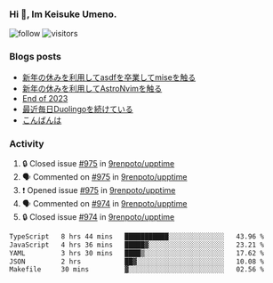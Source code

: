 ### Hi 👋, Im Keisuke Umeno.

<!--
**9renpoto/9renpoto** is a ✨ _special_ ✨ repository because its `README.md` (this file) appears on your GitHub profile.

Here are some ideas to get you started:

- 🔭 I’m currently working on ...
- 🌱 I’m currently learning ...
- 👯 I’m looking to collaborate on ...
- 🤔 I’m looking for help with ...
- 💬 Ask me about ...
- 📫 How to reach me: ...
- 😄 Pronouns: ...
- ⚡ Fun fact: ...
-->

![follow](https://img.shields.io/github/followers/9renpoto?label=Follow&style=social)
![visitors](https://komarev.com/ghpvc/?username=9renpoto&label=Profile%20views&color=0e75b6&style=flat)

### Blogs posts

<!-- BLOG-POST-LIST:START -->
- [新年の休みを利用してasdfを卒業してmiseを触る](https://9renpoto.win/entry/2024/01/07/mise)
- [新年の休みを利用してAstroNvimを触る](https://9renpoto.win/entry/2024/01/03/new-year-holidays)
- [End of 2023](https://9renpoto.win/entry/2023/12/31/end)
- [最近毎日Duolingoを続けている](https://9renpoto.win/entry/2023/12/05/duolingo)
- [こんばんは](https://sizu.me/9renpoto/posts/5a0i98779w97)
<!-- BLOG-POST-LIST:END -->

### Activity

<!--START_SECTION:activity-->
1. 🔒 Closed issue [#975](https://github.com/9renpoto/upptime/issues/975) in [9renpoto/upptime](https://github.com/9renpoto/upptime)
2. 🗣 Commented on [#975](https://github.com/9renpoto/upptime/issues/975#issuecomment-1886963170) in [9renpoto/upptime](https://github.com/9renpoto/upptime)
3. ❗ Opened issue [#975](https://github.com/9renpoto/upptime/issues/975) in [9renpoto/upptime](https://github.com/9renpoto/upptime)
4. 🗣 Commented on [#974](https://github.com/9renpoto/upptime/issues/974#issuecomment-1886341929) in [9renpoto/upptime](https://github.com/9renpoto/upptime)
5. 🔒 Closed issue [#974](https://github.com/9renpoto/upptime/issues/974) in [9renpoto/upptime](https://github.com/9renpoto/upptime)
<!--END_SECTION:activity-->

<!--START_SECTION:waka-->

```txt
TypeScript   8 hrs 44 mins   ███████████░░░░░░░░░░░░░░   43.96 %
JavaScript   4 hrs 36 mins   █████▓░░░░░░░░░░░░░░░░░░░   23.21 %
YAML         3 hrs 30 mins   ████▒░░░░░░░░░░░░░░░░░░░░   17.62 %
JSON         2 hrs           ██▓░░░░░░░░░░░░░░░░░░░░░░   10.08 %
Makefile     30 mins         ▓░░░░░░░░░░░░░░░░░░░░░░░░   02.56 %
```

<!--END_SECTION:waka-->
